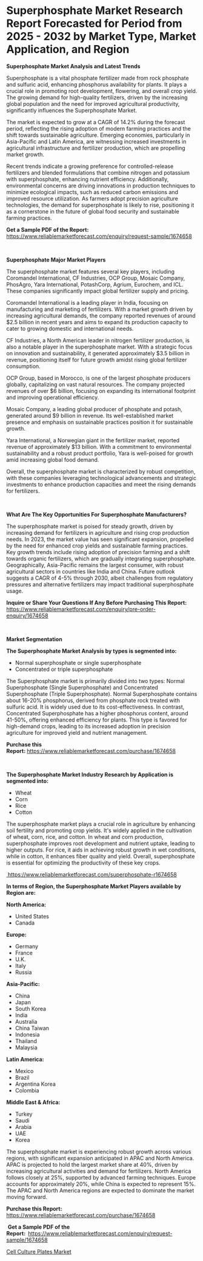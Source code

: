 <p><h1>Superphosphate Market Research Report Forecasted for Period from 2025 -  2032 by Market Type, Market Application, and Region</h1></p><p><strong>Superphosphate Market Analysis and Latest Trends</strong></p>
<p><p>Superphosphate is a vital phosphate fertilizer made from rock phosphate and sulfuric acid, enhancing phosphorus availability for plants. It plays a crucial role in promoting root development, flowering, and overall crop yield. The growing demand for high-quality fertilizers, driven by the increasing global population and the need for improved agricultural productivity, significantly influences the Superphosphate Market.</p><p>The market is expected to grow at a CAGR of 14.2% during the forecast period, reflecting the rising adoption of modern farming practices and the shift towards sustainable agriculture. Emerging economies, particularly in Asia-Pacific and Latin America, are witnessing increased investments in agricultural infrastructure and fertilizer production, which are propelling market growth. </p><p>Recent trends indicate a growing preference for controlled-release fertilizers and blended formulations that combine nitrogen and potassium with superphosphate, enhancing nutrient efficiency. Additionally, environmental concerns are driving innovations in production techniques to minimize ecological impacts, such as reduced carbon emissions and improved resource utilization. As farmers adopt precision agriculture technologies, the demand for superphosphate is likely to rise, positioning it as a cornerstone in the future of global food security and sustainable farming practices.</p></p>
<p><strong>Get a Sample PDF of the Report:&nbsp;</strong> <a href="https://www.reliablemarketforecast.com/enquiry/request-sample/1674658?utm_campaign=3549&utm_medium=2&utm_source=Github&utm_content=ia&utm_term=25032025&utm_id=superphosphate">https://www.reliablemarketforecast.com/enquiry/request-sample/1674658</a></p>
<p>&nbsp;</p>
<p><strong>Superphosphate Major Market Players</strong></p>
<p><p>The superphosphate market features several key players, including Coromandel International, CF Industries, OCP Group, Mosaic Company, PhosAgro, Yara International, PotashCorp, Agrium, Eurochem, and ICL. These companies significantly impact global fertilizer supply and pricing.</p><p>Coromandel International is a leading player in India, focusing on manufacturing and marketing of fertilizers. With a market growth driven by increasing agricultural demands, the company reported revenues of around $2.5 billion in recent years and aims to expand its production capacity to cater to growing domestic and international needs.</p><p>CF Industries, a North American leader in nitrogen fertilizer production, is also a notable player in the superphosphate market. With a strategic focus on innovation and sustainability, it generated approximately $3.5 billion in revenue, positioning itself for future growth amidst rising global fertilizer consumption.</p><p>OCP Group, based in Morocco, is one of the largest phosphate producers globally, capitalizing on vast natural resources. The company projected revenues of over $6 billion, focusing on expanding its international footprint and improving operational efficiency.</p><p>Mosaic Company, a leading global producer of phosphate and potash, generated around $9 billion in revenue. Its well-established market presence and emphasis on sustainable practices position it for sustainable growth.</p><p>Yara International, a Norwegian giant in the fertilizer market, reported revenue of approximately $13 billion. With a commitment to environmental sustainability and a robust product portfolio, Yara is well-poised for growth amid increasing global food demand.</p><p>Overall, the superphosphate market is characterized by robust competition, with these companies leveraging technological advancements and strategic investments to enhance production capacities and meet the rising demands for fertilizers.</p></p>
<p>&nbsp;</p>
<p><strong>What Are The Key Opportunities For Superphosphate Manufacturers?</strong></p>
<p><p>The superphosphate market is poised for steady growth, driven by increasing demand for fertilizers in agriculture and rising crop production needs. In 2023, the market value has seen significant expansion, propelled by the need for enhanced crop yields and sustainable farming practices. Key growth trends include rising adoption of precision farming and a shift towards organic fertilizers, which are gradually integrating superphosphate. Geographically, Asia-Pacific remains the largest consumer, with robust agricultural sectors in countries like India and China. Future outlook suggests a CAGR of 4-5% through 2030, albeit challenges from regulatory pressures and alternative fertilizers may impact traditional superphosphate usage.</p></p>
<p><strong>Inquire or Share Your Questions If Any Before Purchasing This Report:</strong> <a href="https://www.reliablemarketforecast.com/enquiry/pre-order-enquiry/1674658?utm_campaign=3549&utm_medium=2&utm_source=Github&utm_content=ia&utm_term=25032025&utm_id=superphosphate">https://www.reliablemarketforecast.com/enquiry/pre-order-enquiry/1674658</a></p>
<p>&nbsp;</p>
<p><strong>Market Segmentation</strong></p>
<p><strong>The Superphosphate Market Analysis by types is segmented into:</strong></p>
<p><ul><li>Normal superphosphate or single superphosphate</li><li>Concentrated or triple superphosphate</li></ul></p>
<p><p>The Superphosphate market is primarily divided into two types: Normal Superphosphate (Single Superphosphate) and Concentrated Superphosphate (Triple Superphosphate). Normal Superphosphate contains about 16-20% phosphorus, derived from phosphate rock treated with sulfuric acid. It is widely used due to its cost-effectiveness. In contrast, Concentrated Superphosphate has a higher phosphorus content, around 41-50%, offering enhanced efficiency for plants. This type is favored for high-demand crops, leading to its increased adoption in precision agriculture for improved yield and nutrient management.</p></p>
<p><strong>Purchase this Report:&nbsp;</strong><a href="https://www.reliablemarketforecast.com/purchase/1674658?utm_campaign=3549&utm_medium=2&utm_source=Github&utm_content=ia&utm_term=25032025&utm_id=superphosphate">https://www.reliablemarketforecast.com/purchase/1674658</a></p>
<p>&nbsp;</p>
<p><strong>The Superphosphate Market Industry Research by Application is segmented into:</strong></p>
<p><ul><li>Wheat</li><li>Corn</li><li>Rice</li><li>Cotton</li></ul></p>
<p><p>The superphosphate market plays a crucial role in agriculture by enhancing soil fertility and promoting crop yields. It's widely applied in the cultivation of wheat, corn, rice, and cotton. In wheat and corn production, superphosphate improves root development and nutrient uptake, leading to higher outputs. For rice, it aids in achieving robust growth in wet conditions, while in cotton, it enhances fiber quality and yield. Overall, superphosphate is essential for optimizing the productivity of these key crops.</p></p>
<p><a href="https://www.reliablemarketforecast.com/superphosphate-r1674658?utm_campaign=3549&utm_medium=2&utm_source=Github&utm_content=ia&utm_term=25032025&utm_id=superphosphate">&nbsp;https://www.reliablemarketforecast.com/superphosphate-r1674658</a></p>
<p><strong>In terms of Region, the Superphosphate Market Players available by Region are:</strong></p>
<p>
    <p> <strong> North America: </strong>
        <ul>
            <li>United States</li>
            <li>Canada</li>
        </ul>
        </p> 
    <p> <strong> Europe: </strong>
        <ul>
            <li>Germany</li>
            <li>France</li>
            <li>U.K.</li>
            <li>Italy</li>
            <li>Russia</li>
        </ul>
        </p> 
    <p> <strong> Asia-Pacific: </strong>
        <ul>
            <li>China</li>
            <li>Japan</li>
            <li>South Korea</li>
            <li>India</li>
            <li>Australia</li>
            <li>China Taiwan</li>
            <li>Indonesia</li>
            <li>Thailand</li>
            <li>Malaysia</li>
        </ul>
        </p> 
    <p> <strong> Latin America: </strong>
        <ul>
            <li>Mexico</li>
            <li>Brazil</li>
            <li>Argentina Korea</li>
            <li>Colombia</li>
        </ul>
        </p> 
    <p> <strong> Middle East & Africa: </strong>
        <ul>
            <li>Turkey</li>
            <li>Saudi</li>
            <li>Arabia</li>
            <li>UAE</li>
            <li>Korea</li>
        </ul>
    </p>
    </p>
<p><p>The superphosphate market is experiencing robust growth across various regions, with significant expansion anticipated in APAC and North America. APAC is projected to hold the largest market share at 40%, driven by increasing agricultural activities and demand for fertilizers. North America follows closely at 25%, supported by advanced farming techniques. Europe accounts for approximately 20%, while China is expected to represent 15%. The APAC and North America regions are expected to dominate the market moving forward.</p></p>
<p><strong>Purchase this Report: </strong><a href="https://www.reliablemarketforecast.com/purchase/1674658?utm_campaign=3549&utm_medium=2&utm_source=Github&utm_content=ia&utm_term=25032025&utm_id=superphosphate">https://www.reliablemarketforecast.com/purchase/1674658</a></p>
<p>&nbsp;<strong>Get a Sample PDF of the Report:&nbsp;&nbsp;</strong><a href="https://www.reliablemarketforecast.com/enquiry/request-sample/1674658?utm_campaign=3549&utm_medium=2&utm_source=Github&utm_content=ia&utm_term=25032025&utm_id=superphosphate">https://www.reliablemarketforecast.com/enquiry/request-sample/1674658</a></p>
<p><strong></strong></p>
<p><p><a href="https://github.com/cachaskluwe/Market-Research-Report-List-1/blob/main/cell-culture-plates-market.md?utm_campaign=3549&utm_medium=2&utm_source=Github&utm_content=ia&utm_term=25032025&utm_id=superphosphate">Cell Culture Plates Market</a></p></p>